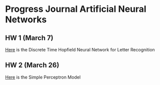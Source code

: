 # Progress Journal Artificial Neural Networks

## HW 1 (March 7)


[Here](ee550hw1_letters.html) is the Discrete Time Hopfield Neural Network for Letter Recognition

## HW 2 (March 26)
[Here](Hw2_Ozcan_Erhan_Can_report.html) is the Simple Perceptron Model










